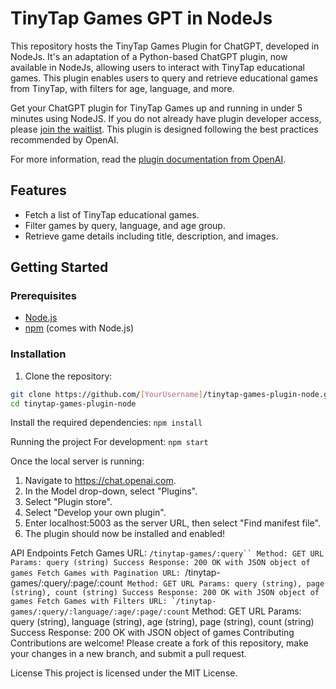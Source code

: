 # TinyTap Games GPT in NodeJs

This repository hosts the TinyTap Games Plugin for ChatGPT, developed in NodeJs. It's an adaptation of a Python-based ChatGPT plugin, now available in NodeJs, allowing users to interact with TinyTap educational games. This plugin enables users to query and retrieve educational games from TinyTap, with filters for age, language, and more.

Get your ChatGPT plugin for TinyTap Games up and running in under 5 minutes using NodeJS. If you do not already have plugin developer access, please [join the waitlist](https://openai.com/waitlist/plugins). This plugin is designed following the best practices recommended by OpenAI.

For more information, read the [plugin documentation from OpenAI](https://platform.openai.com/docs/plugins/).

## Features

- Fetch a list of TinyTap educational games.
- Filter games by query, language, and age group.
- Retrieve game details including title, description, and images.

## Getting Started

### Prerequisites

- [Node.js](https://nodejs.org/en/download/)
- [npm](https://www.npmjs.com/get-npm) (comes with Node.js)

### Installation

1. Clone the repository:

```sh
git clone https://github.com/[YourUsername]/tinytap-games-plugin-node.git
cd tinytap-games-plugin-node
```

Install the required dependencies:
`npm install`

Running the project
For development:
`npm start`

Once the local server is running:

1. Navigate to https://chat.openai.com.
2. In the Model drop-down, select "Plugins".
3. Select "Plugin store".
4. Select "Develop your own plugin".
5. Enter localhost:5003 as the server URL, then select "Find manifest file".
6. The plugin should now be installed and enabled!

API Endpoints
Fetch Games
URL: ` /tinytap-games/:query``
Method: GET
URL Params: query (string)
Success Response: 200 OK with JSON object of games
Fetch Games with Pagination
URL:  `/tinytap-games/:query/:page/:count``
Method: GET
URL Params: query (string), page (string), count (string)
Success Response: 200 OK with JSON object of games
Fetch Games with Filters
URL: `/tinytap-games/:query/:language/:age/:page/:count``
Method: GET
URL Params: query (string), language (string), age (string), page (string), count (string)
Success Response: 200 OK with JSON object of games
Contributing
Contributions are welcome! Please create a fork of this repository, make your changes in a new branch, and submit a pull request.

License
This project is licensed under the MIT License.

